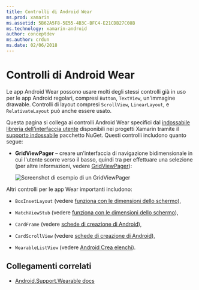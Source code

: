 ```yaml
---
title: Controlli di Android Wear
ms.prod: xamarin
ms.assetid: 5B62A5F8-5E55-4B3C-BFC4-E21CDB27C08B
ms.technology: xamarin-android
author: conceptdev
ms.author: crdun
ms.date: 02/06/2018
---
```


# <a name="android-wear-controls"></a>Controlli di Android Wear

Le app Android Wear possono usare molti degli stessi controlli già in uso per le app Android regolari, compresi `Button`, `TextView`, un'immagine drawable. Controlli di layout compresi `ScrollView`, `LinearLayout`, e `RelativateLayout` può anche essere usato.

Questa pagina si collega ai controlli Android Wear specifici dal [indossabile libreria dell'interfaccia utente](https://developer.android.com/training/wearables/apps/layouts.html#UiLibrary) disponibili nei progetti Xamarin tramite il [supporto indossabile](https://www.nuget.org/packages/Xamarin.Android.Wear/) pacchetto NuGet. Questi controlli includono quanto segue:

-   **GridViewPager** &ndash; creare un'interfaccia di navigazione bidimensionale in cui l'utente scorre verso il basso, quindi tra per effettuare una selezione (per altre informazioni, vedere [GridViewPager](~/android/wear/user-interface/controls/gridviewpager.md)):

    ![Screenshot di esempio di un GridViewPager](images/gridviewpager.png)

Altri controlli per le app Wear importanti includono:

* `BoxInsetLayout` (vedere [funziona con le dimensioni dello schermo](~/android/wear/screen-sizes.md)),

* `WatchViewStub` (vedere [funziona con le dimensioni dello schermo](~/android/wear/screen-sizes.md)),

* `CardFrame` (vedere [schede di creazione di Android](https://developer.android.com/training/wearables/ui/cards.html)),

* `CardScrollView` (vedere [schede di creazione di Android](https://developer.android.com/training/wearables/ui/cards.html)),

* `WearableListView` (vedere [Android Crea elenchi](https://developer.android.com/training/wearables/ui/lists.html)).


## <a name="related-links"></a>Collegamenti correlati

- [Android.Support.Wearable docs](https://developer.android.com/reference/android/support/wearable/view/package-summary.html)
